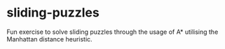 # sliding-puzzles
Fun exercise to solve sliding puzzles through the usage of A* utilising the Manhattan distance heuristic.
